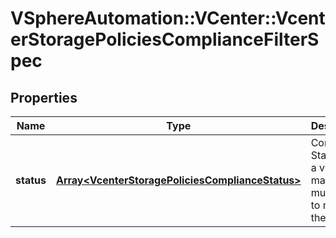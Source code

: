 # VSphereAutomation::VCenter::VcenterStoragePoliciesComplianceFilterSpec

## Properties
Name | Type | Description | Notes
------------ | ------------- | ------------- | -------------
**status** | [**Array&lt;VcenterStoragePoliciesComplianceStatus&gt;**](VcenterStoragePoliciesComplianceStatus.md) | Compliance Status that a virtual machine must have to match the filter. | [optional] 



